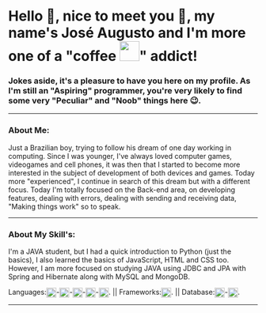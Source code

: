 <h1>Hello 👋, nice to meet you 🤝, my name's José Augusto and I'm more one of a "coffee <img src="https://cdn.jsdelivr.net/gh/devicons/devicon/icons/java/java-original.svg" width="40px" />" addict!</h1>
<h3>Jokes aside, it's a pleasure to have you here on my profile. As I'm still an "Aspiring" programmer, you're very likely to find some very "Peculiar" and "Noob" things here 😉.</h3>
<hr>
<h3>About Me:</h3>
<p>Just a Brazilian boy, trying to follow his dream of one day working in computing. Since I was younger, I've always loved computer games, videogames and cell phones, it was then that I started to become more interested in the subject of development of both devices and games. Today more "experienced", I continue in search of this dream but with a different focus. Today I'm totally focused on the Back-end area, on developing features, dealing with errors, dealing with sending and receiving data, "Making things work" so to speak.</p>
<hr>
<h3>About My Skill's:</h3>
<p>I'm a JAVA student, but I had a quick introduction to Python (just the basics), I also learned the basics of JavaScript, HTML and CSS too. However, I am more focused on studying JAVA using JDBC and JPA with Spring and Hibernate along with MySQL and MongoDB. </p>

<div style="display: flex">
  Languages:
  <img src="https://cdn.jsdelivr.net/gh/devicons/devicon/icons/java/java-original.svg" width="20px" /> -
  <img src="https://cdn.jsdelivr.net/gh/devicons/devicon/icons/python/python-original.svg" width="20px" /> -
  <img src="https://cdn.jsdelivr.net/gh/devicons/devicon/icons/javascript/javascript-plain.svg" width="20px" /> -
  <img src="https://cdn.jsdelivr.net/gh/devicons/devicon/icons/html5/html5-plain.svg" width="20px "/> - 
  <img src="https://cdn.jsdelivr.net/gh/devicons/devicon/icons/css3/css3-plain.svg" width="20px" />. 
  || Frameworks:
  <img src="https://cdn.jsdelivr.net/gh/devicons/devicon/icons/spring/spring-original.svg" width="20px" />.
  || Database:
  <img src="https://cdn.jsdelivr.net/gh/devicons/devicon/icons/mysql/mysql-original.svg" width="20px" /> -
  <img src="https://cdn.jsdelivr.net/gh/devicons/devicon/icons/mongodb/mongodb-original.svg" width="20px" />.
</div>
<hr>

<!--
**Gut0199/gut0199** is a ✨ _special_ ✨ repository because its `README.md` (this file) appears on your GitHub profile.

Here are some ideas to get you started:

- 🔭 I’m currently working on ...
- 🌱 I’m currently learning ...
- 👯 I’m looking to collaborate on ...
- 🤔 I’m looking for help with ...
- 💬 Ask me about ...
- 📫 How to reach me: ...
- 😄 Pronouns: ...
- ⚡ Fun fact: ...
-->
